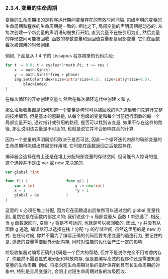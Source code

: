 ### 2.3.4. 变量的生命周期

变量的生命周期指的是程序运行期间变量存在的有效时间间隔. 包级声明的变量的生命周期和程序的生命周期是一致的. 相比之下, 局部变量的声明周期是动态的: 从每次创建一个新变量的声明语句被执行开始, 直到变量不在被引用为止, 然后变量的存储空间可能被回收. 函数的参数变量和返回值变量都是局部变量. 它们在函数每次被调用的时候创建.

例如, 下面是从 1.4 节的 Lissajous 程序摘录的代码片段:

```Go
for t := 0.0; t < cycles*2*math.Pi; t += res { 
	x := math.Sin(t) 
	y := math.Sin(t*freq + phase) 
	img.SetColorIndex(size+int(x*size+0.5), size+int(y*size+0.5), 
		blackIndex) 
} 
```

在每次循环的开始创建变量 t, 然后在每次循环迭代中创建 x 和 y.

那么垃圾收集器是如何知道一个变量是何时可以被回收的呢? 这里我们先避开完整的技术细节, 但是基本的思路是, 从每个包级的变量和每个当前运行函数的每一个局部变量开始, 通过指针或引用的路径, 是否可以找到该变量. 如果不存在这样的路径, 那么说明该变量是不可达的, 也就是说它并不会影响其余的计算.

因为一个变量的声明周期只取决于是否可达, 因此一个循环迭代内部的局部变量的生命周期可能超出其局部作用域. 它可能在函数返回之后依然存在.

编译器会选择在栈上还是在堆上分配局部变量的存储空间, 但可能令人惊讶的是, 这个选择并不是由 var 或 new 来决定的.

```Go
var global *int 

func f() {                 func g() { 
	var x int                  y := new(int) 
	x = 1                      *y = 1 
	global = &x            } 
} 
```

这里的 x 必须在堆上分配, 因为它在函数退出后依然可以通过包的 global 变量找到, 虽然它是在函数内部定义的; 我们说这个 x 局部变量从 函数 f 中逃逸了. 相反, 当 g 函数返回时, 变量 `*y` 将是不可达的, 也就是可以被回收的. 因此, `*y` 并没有从 函数 g 逃逸, 编译器可以选择在栈上分配 `*y` 的存储空间, 虽然这里用的是 new 方式.
在任何时候, 你并不需为了编写正确的代码而要考虑变量的逃逸行为, 要记住的是, 逃逸的变量需要额外分配内存, 同时对性能的优化会产生一定的影响.

垃圾收集器对编写正确的代码是一个巨大的帮助, 但并不是说你完全不用考虑内存了. 你虽然不需要显式地分配和释放内存, 但是要编写高效的程序你还是需要知道变量的生命周期. 例如, 将指向短生命周期对象的指针保存到具有长生命周期的对象中, 特别是全局变量时, 会阻止对短生命周期对象的垃圾回收.


 
